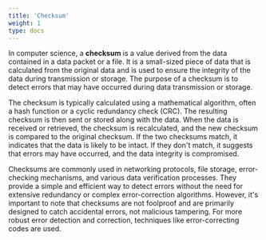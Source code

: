 ```yaml
---
title: 'Checksum'
weight: 1
type: docs
---
```


In computer science, a **checksum** is a value derived from the data contained in a data packet or a file. It is a small-sized piece of data that is calculated from the original data and is used to ensure the integrity of the data during transmission or storage. The purpose of a checksum is to detect errors that may have occurred during data transmission or storage.

The checksum is typically calculated using a mathematical algorithm, often a hash function or a cyclic redundancy check (CRC). The resulting checksum is then sent or stored along with the data. When the data is received or retrieved, the checksum is recalculated, and the new checksum is compared to the original checksum. If the two checksums match, it indicates that the data is likely to be intact. If they don't match, it suggests that errors may have occurred, and the data integrity is compromised.

Checksums are commonly used in networking protocols, file storage, error-checking mechanisms, and various data verification processes. They provide a simple and efficient way to detect errors without the need for extensive redundancy or complex error-correction algorithms. However, it's important to note that checksums are not foolproof and are primarily designed to catch accidental errors, not malicious tampering. For more robust error detection and correction, techniques like error-correcting codes are used.
